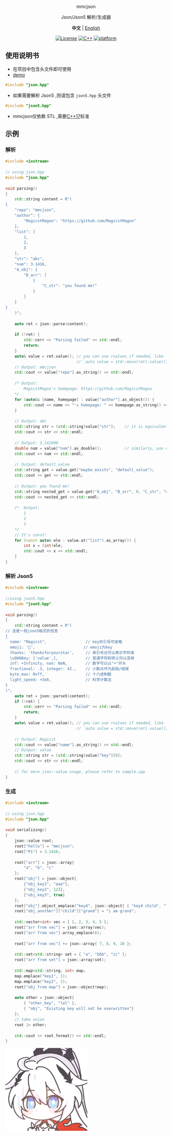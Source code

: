 <div align="center">
mmcjson

Json/Json5 解析/生成器

**中文** | [English](./README_EN.md)

[![License](https://img.shields.io/github/license/MagicstMagoo/mmcjson?style=flat-square)](https://mit-license.org/)
[![C++](https://img.shields.io/badge/C++-17-%2300599C?logo=cplusplus&style=flat-square)](https://en.wikipedia.org/wiki/C++17)
[![platform](https://img.shields.io/badge/platform-Windows%20%7C%20Linux%20%7C%20macOS-blueviolet?style=flat-square)](https://github.com/MagicstMagoo/mmcjson)

</div>


## 使用说明书

- 在项目中包含头文件即可使用
- [demo](https://io.magicst.cn/download/benchmark.cpp)

 ```cpp
 #include "json.hpp"
 ```
  
- 如果需要解析 Json5 ,则请包含 `json5.hpp` 头文件

```cpp
#include "json5.hpp"
```

- mmcjson仅依赖 STL ,需要[C++17](https://en.wikipedia.org/wiki/C++17)标准

## 示例

### 解析

```cpp
#include <iostream>

// using json.hpp
#include "json.hpp"

void parsing()
{
    std::string content = R"(
{
    "repo": "mmcjson",
    "author": {
        "MagicstMagoo": "https://github.com/MagicstMagoo"
    },
    "list": [
        1,
        2,
        3
    ],
    "str": "abc",
    "num": 3.1416,
    "A_obj": {
        "B_arr": [
            {
                "C_str": "you found me!"
            }
        ]
    }
}
    )";

    auto ret = json::parse(content);

    if (!ret) {
        std::cerr << "Parsing failed" << std::endl;
        return;
    }
    auto& value = ret.value(); // you can use rvalues if needed, like
                               // `auto value = std::move(ret).value();`
    // Output: mmcjson
    std::cout << value["repo"].as_string() << std::endl;

    /* Output:
        MagicstMagoo's homepage: https://github.com/MagicstMagoo
    */
    for (auto&& [name, homepage] : value["author"].as_object()) {
        std::cout << name << "'s homepage: " << homepage.as_string() << std::endl;
    }

    // Output: abc
    std::string str = (std::string)value["str"];    // it is equivalent to `value["str"].as_string()`
    std::cout << str << std::endl;

    // Output: 3.141600
    double num = value["num"].as_double();          // similarly, you can use `(double)value["num"]`
    std::cout << num << std::endl;

    // Output: default_value
    std::string get = value.get("maybe_exists", "default_value");
    std::cout << get << std::endl;

    // Output: you found me!
    std::string nested_get = value.get("A_obj", "B_arr", 0, "C_str", "default_value");
    std::cout << nested_get << std::endl;

    /*  Output:
        1
        2
        3
    */
    // It's const!
    for (const auto& ele : value.at("list").as_array()) {
        int x = (int)ele;
        std::cout << x << std::endl;
    }
}
```

### 解析 Json5

```cpp
#include <iostream>

//using json5.hpp
#include "json5.hpp"

void parsing()
{
    std::string content = R"(
// 这是一段json5格式的信息
{
  name: "Magicst",                 // key的引号可省略
  emoji: '🥵',                     // emoji为key
  thanks: 'thanksforyourstar',     // 单引号也可以表示字符串
  \u006Bey: ['value',],            // 普通字符和转义可以混用
  inf: +Infinity, nan: NaN,        // 数字可以以"+"开头
  fractional: .3, integer: 42.,    // 小数点作为起始/结尾
  byte_max: 0xff,                  // 十六进制数
  light_speed: +3e8,               // 科学计数法
}
)";
    auto ret = json::parse5(content);
    if (!ret) {
        std::cerr << "Parsing failed" << std::endl;
        return;
    }
    auto& value = ret.value(); // you can use rvalues if needed, like
                               // `auto value = std::move(ret).value();`

    // Output: Magicst
    std::cout << value["name"].as_string() << std::endl;
    // Output: value
    std::string str = (std::string)value["key"][0];
    std::cout << str << std::endl;

    // for more json::value usage, please refer to sample.cpp
}
```

### 生成

```cpp
#include <iostream>

// using json.hpp
#include "json.hpp"

void serializing()
{
    json::value root;
    root["hello"] = "mmcjson";
    root["Pi"] = 3.1416;

    root["arr"] = json::array{
        "a", "b", "c"
    };
    root["obj"] = json::object{
        {"obj_key1", "aaa"},
        {"obj_key2", 123},
        {"obj_key3", true}
    };
    root["obj"].object_emplace("key4", json::object{ { "key4 child", "lol" } });
    root["obj_another"]["child"]["grand"] = "i am grand";

    std::vector<int> vec = { 1, 2, 3, 4, 5 };
    root["arr from vec"] = json::array(vec);
    root["arr from vec"].array_emplace(6);

    root["arr from vec"] += json::array{ 7, 8, 9, 10 };

    std::set<std::string> set = { "a", "bbb", "cc" };
    root["arr from set"] = json::array(set);

    std::map<std::string, int> map;
    map.emplace("key1", 1);
    map.emplace("key2", 2);
    root["obj from map"] = json::object(map);

    auto other = json::object{
        { "other_key", "lol" },
        { "obj", "Existing key will not be overwritten"}
    };
    // take union
    root |= other;

    std::cout << root.format() << std::endl;
}
```


<img alt="FUN" src="./img/icon.png" width=256 height=258/>
